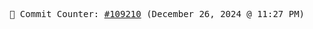<p align="center">
    <samp>
        📮 Commit Counter: <a href="https://github.com/Javascript-void0/Javascript-void0/commits/main">#109210</a> (December 26, 2024 @ 11:27 PM)
    </samp>
</p>